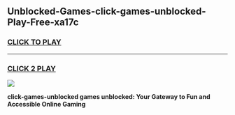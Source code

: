 
## Unblocked-Games-click-games-unblocked-Play-Free-xa17c
<h3>
<a href="https://premium76.site?title=click-games-unblocked&ref=09A">CLICK TO PLAY</a></h3>
<hr>

<h3>
<a href="https://premium76.site?title=click-games-unblocked&ref=09A">CLICK 2 PLAY</a>
  
</h3>

<a href="https://premium76.site?title=click-games-unblocked&ref=09A"><img src="https://clearcache.store/games.png"></a>


**click-games-unblocked games unblocked: Your Gateway to Fun and Accessible Online Gaming**
